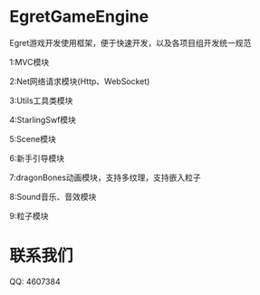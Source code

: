 EgretGameEngine
===============

Egret游戏开发使用框架，便于快速开发，以及各项目组开发统一规范

1:MVC模块

2:Net网络请求模块(Http、WebSocket)

3:Utils工具类模块

4:StarlingSwf模块

5:Scene模块

6:新手引导模块

7:dragonBones动画模块，支持多纹理，支持嵌入粒子

8:Sound音乐、音效模块

9:粒子模块
                

联系我们
===============
QQ: 4607384
